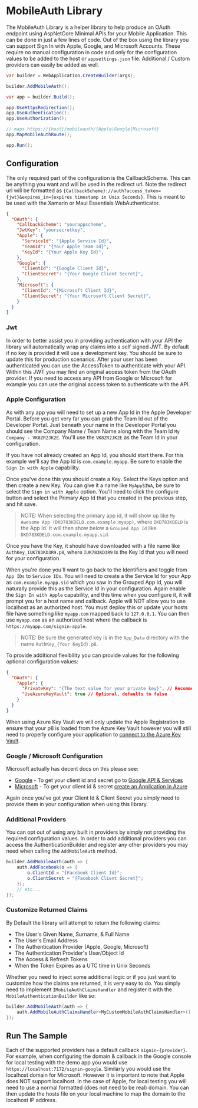 # MobileAuth Library

The MobileAuth Library is a helper library to help produce an OAuth endpoint using AspNetCore Minimal APIs for your Mobile Application. This can be done in just a few lines of code. Out of the box using the library you can support Sign In with Apple, Google, and Microsoft Accounts. These require no manual configuration in code and only for the configuration values to be added to the host or `appsettings.json` file. Additional / Custom providers can easily be added as well.

```cs
var builder = WebApplication.CreateBuilder(args);

builder.AddMobileAuth();

var app = builder.Build();

app.UseHttpsRedirection();
app.UseAuthentication();
app.UseAuthorization();

// maps https://{host}/mobileauth/{Apple|Google|Microsoft}
app.MapMobileAuthRoute();

app.Run();
```

## Configuration

The only required part of the configuration is the CallbackScheme. This can be anything you want and will be used in the redirect url. Note the redirect url will be formatted as `{CallbackScheme}://auth?access_token={jwt}&expires_in={expires timestamp in Unix Seconds}`. This is meant to be used with the Xamarin or Maui Essentials WebAuthenticator.

```json
{
  "OAuth": {
    "CallbackScheme": "yourappscheme",
    "JwtKey": "yoursecretkey",
    "Apple": {
      "ServiceId": "{Apple Service Id}",
      "TeamId": "{Your Apple Team Id}",
      "KeyId": "{Your Apple Key Id}",
    },
    "Google": {
      "ClientId": "{Google Client Id}",
      "ClientSecret": "{Your Google Client Secret}",
    },
    "Microsoft": {
      "ClientId": "{Microsoft Client Id}",
      "ClientSecret": "{Your Microsoft Client Secret}",
    }
  }
}
```

### Jwt

In order to better assist you in providing authentication with your API the library will automatically wrap any claims into a self signed JWT. By default if no key is provided it will use a development key. You should be sure to update this for production scenarios. After your user has been authenticated you can use the AccessToken to authenticate with your API. Within this JWT you may find an original access token from the OAuth provider. If you need to access any API from Google or Microsoft for example you can use the original access token to authenticate with the API.

### Apple Configuration

As with any app you will need to set up a new App Id in the Apple Developer Portal. Before you get very far you can grab the Team Id out of the Developer Portal. Just beneath your name in the Developer Portal you should see the Company Name / Team Name along with the Team Id `My Company - VK8ZR2JK2E`. You'll use the `VK8ZR2JK2E` as the Team Id in your configuration.

If you have not already created an App Id, you should start there. For this example we'll say the App Id is `com.example.myapp`. Be sure to enable the `Sign In with Apple` capability. 

Once you've done this you should create a Key. Select the Keys option and then create a new Key. You can give it a name like `MyAppSIWA`, be sure to select the `Sign in with Apple` option. You'll need to click the configure button and select the Primary App Id that you created in the previous step, and hit save.

> NOTE:
> When selecting the primary app id, it will show up like `My Awesome App (DKD783KDELD.com.example.myapp)`, where `DKD783KDELD` is the App Id. It will then show below a `Grouped App Id` like `DKD783KDELD.com.example.myapp.sid`.

Once you have the Key, it should have downloaded with a file name like `AuthKey_IUK783KD3R9.p8`, where `IUK783KD3R9` is the Key Id that you will need for your configuration.

When you're done you'll want to go back to the Identifiers and toggle from `App IDs` to `Service IDs`. You will need to create a the Service Id for your App as `com.example.myapp.sid` which you saw in the Grouped App Id, you will naturally provide this as the Service Id in your configuration. Again enable the `Sign In with Apple` capability, and this time when you configure it, it will prompt you for a host name and callback. Apple will NOT allow you to use localhost as an authorized host. You must deploy this or update your hosts file have something like `myapp.com` mapped back to `127.0.0.1`. You can then use `myapp.com` as an authorized host where the callback is `https://myapp.com/signin-apple`.

> NOTE:
> Be sure the generated key is in the `App_Data` directory with the name `AuthKey_{Your KeyId}.p8`.

To provide additional flexibility you can provide values for the following optional configuration values:

```json
{
  "OAuth": {
    "Apple": {
      "PrivateKey": "{The text value for your private key}", // Recommended for development only
      "UseAzureKeyVault": true // Optional, defaults to false
    }
  }
}
```

When using Azure Key Vault we will only update the Apple Registration to ensure that your p8 is loaded from the Azure Key Vault however you will still need to properly configure your application to [connect to the Azure Key Vault](https://docs.microsoft.com/en-us/aspnet/core/security/key-vault-configuration?view=aspnetcore-6.0&WT.mc_id=DT-MVP-5002924).

### Google / Microsoft Configuration

Microsoft actually has decent docs on this please see:

- [Google](https://docs.microsoft.com/en-us/aspnet/core/security/authentication/social/google-logins?view=aspnetcore-6.0&WT.mc_id=DT-MVP-5002924) - To get your client id and secret go to [Google API & Services](https://console.cloud.google.com/apis/credentials)
- [Microsoft](https://docs.microsoft.com/en-us/aspnet/core/security/authentication/social/microsoft-logins?view=aspnetcore-6.0&WT.mc_id=DT-MVP-5002924) - To get your client id & secret [create an Application in Azure](https://go.microsoft.com/fwlink/?linkid=2083908&WT.mc_id=DT-MVP-5002924)

Again once you've got your Client Id & Client Secret you simply need to provide them in your configuration when using this library.

### Additional Providers

You can opt out of using any built in providers by simply not providing the required configuration values. In order to add additional providers you can access the AuthenticationBuilder and register any other providers you may need when calling the `AddMobileAuth` method.

```cs
builder.AddMobileAuth(auth => {
    auth.AddFacebook(o => {
        o.ClientId = "{Facebook Client Id}";
        o.ClientSecret = "{Facebook Client Secret}";
    });
    // etc...
});
```

### Customize Returned Claims

By Default the library will attempt to return the following claims:

- The User's Given Name, Surname, & Full Name
- The User's Email Address
- The Authentication Provider (Apple, Google, Microsoft)
- The Authentication Provider's User/Object Id
- The Access & Refresh Tokens
- When the Token Expires as a UTC time in Unix Seconds

Whether you need to inject some additional logic or if you just want to customize how the claims are returned, it is very easy to do. You simply need to implement `IMobileAuthClaimsHandler` and register it with the `MobileAuthenticationBuilder` like so:

```cs
builder.AddMobileAuth(auth => {
    auth.AddMobileAuthClaimsHandler<MyCustomMobileAuthClaimsHandler>();
});
```

## Run The Sample

Each of the supported providers has a default callback `signin-{provider}`. For example, when configuring the domain & callback in the Google console for local testing with the demo app you would use `https://localhost:7172/signin-google`. Similarly you would use the localhost domain for Microsoft. However it is important to note that Apple does NOT support localhost. In the case of Apple, for local testing you will need to use a normal formatted (does not need to be real) domain. You can then update the hosts file on your local machine to map the domain to the localhost IP address.